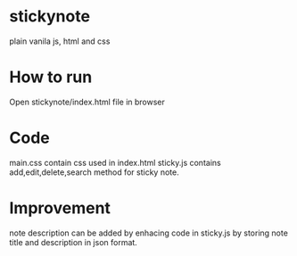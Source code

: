 # stickynote
plain vanila js, html and css

# How to run
Open stickynote/index.html file in browser

# Code
main.css contain css used in index.html
sticky.js contains add,edit,delete,search method for sticky note.

# Improvement
note description can be added by enhacing code in sticky.js by storing note title and description in json format.
